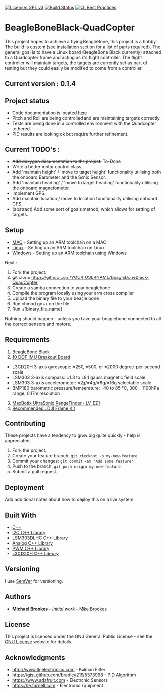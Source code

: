 [![License: GPL v3](https://img.shields.io/badge/License-GPL%20v3-blue.svg)](https://www.gnu.org/licenses/gpl-3.0) [![Build Status](https://travis-ci.org/mike-brookes/BeagleBoneBlack-QuadCopter.svg?branch=master)](https://travis-ci.org/mbircohoakeels/BeagleBoneBlack-QuadCopter) [![CII Best Practices](https://bestpractices.coreinfrastructure.org/projects/1316/badge)](https://bestpractices.coreinfrastructure.org/projects/1316)

# BeagleBoneBlack-QuadCopter
This project hopes to achieve a flying BeagleBone, this project is a hobby. The build is custom (see installation section for a list of parts required).
The general goal is to have a Linux board (BeagleBone Black currently) attached to a Quadcopter frame and acting as it's flight controller.
The flight controller will maintain targets, the targets are currently set as part of testing but they could easily be modified to come from a controller.

## Current version : 0.1.4

## Project status

* Code documentation is located [here](http://www.flyingbeaglebone.eu) 
* Pitch and Roll are being controlled and are maintaining targets correctly.
* Tests are being done in a controlled environment with the Quadcopter tethered.
* PID results are looking ok but require further refinement.

## Current TODO's :

* ~~Add doxygen documentation to the project.~~ To-Done
* Write a better motor control class.
* Add 'maintain height' / 'move to target height' functionality utilising both the onboard Barometer and the Sonic Sensor.
* Add 'maintain heading' / 'move to target heading' functionality utilising the onboard magnetometer.
* Implement GPS.
* Add maintain location / move to location functionality utilising onboard GPS.
* (abstract) Add some sort of goals method, which allows for setting of targets.

## Setup

* [MAC](http://gnuarmeclipse.github.io/toolchain/install/#macos) - Setting up an ARM toolchain on a MAC
* [Linux](http://gnuarmeclipse.github.io/toolchain/install/#gnulinux) - Setting up an ARM toolchain on Linux
* [Windows](http://gnuarmeclipse.github.io/toolchain/install/#windows) - Setting up an ARM toolchain using Windows

Next :

1. Fork the project.
2. git clone https://github.com/YOUR-USERNAME/BeagleBoneBlack-QuadCopter
3. Create a samba connection to your beaglebone
4. Compile the program locally using your arm cross compiler
5. Upload the binary file to your beagle bone
6. Run chmod go+x on the file
7. Run ./[binary_file_name]

Nothing should happen - unless you have your beaglebone connected to all the correct sensors and motors.

## Requirements

1. BeagleBone Black
2. [10 DOF IMU Breakout Board](https://www.adafruit.com/products/1604)
  * L3GD20H 3-axis gyroscope: ±250, ±500, or ±2000 degree-per-second scale
  * LSM303 3-axis compass: ±1.3 to ±8.1 gauss magnetic field scale
  * LSM303 3-axis accelerometer: ±2g/±4g/±8g/±16g selectable scale
  * BMP180 barometric pressure/temperature: -40 to 85 °C, 300 - 1100hPa range, 0.17m resolution
3. [MaxBotix UltraSonic RangeFinder - LV-EZ1](https://www.adafruit.com/products/172)  
4. [Recommended : DJI Frame Kit](http://www.dji.com/flame-wheel-arf)

## Contributing
These projects have a tendency to grow big quite quickly - help is appreciated.

1. Fork the project.
2. Create your feature branch: `git checkout -b my-new-feature`
3. Commit your changes: `git commit -am 'Add some feature'`
4. Push to the branch: `git push origin my-new-feature`
5. Submit a pull request.

## Deployment

Add additional notes about how to deploy this on a live system

## Built With

* [C++](http://www.cplusplus.com)
* [I2C C++ Library](https://github.com/mbircohoakeels/BeagleBone-I2C)
* [LSM303DLHC C++ Library](https://github.com/mbircohoakeels/BeagleBone-LSM303DLHC)
* [Analog C++ Library](https://github.com/mbircohoakeels/BeagleBone-Analog)
* [PWM C++ Library](https://github.com/mbircohoakeels/BeagleBone-PWM)
* [L3GD20H C++ Library](https://github.com/mbircohoakeels/BeagleBoneBlack-L3GD20H)

## Versioning

I use [SemVer](http://semver.org/) for versioning.

## Authors

* **Michael Brookes** - *Initial work* - [Mike Brookes](https://github.com/mike-brookes)

## License

This project is licensed under the GNU General Public License - see the [GNU License](http://www.gnu.org/licenses/) website for details.

## Acknowledgments

* http://www.tkjelectronics.com               - Kalman Filter
* https://gist.github.com/bradley219/5373998  - PID Algorithm
* https://www.adafruit.com                    - Electronic Sensors
* https://ie.farnell.com                      - Electronic Equipment
